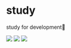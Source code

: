 # study
study for development🧐

<p>
  <img src="https://img.shields.io/badge/JAVA-007396?style=flat&logo=java&logoColor=white">
  <img src="https://img.shields.io/badge/Github-181717?style=flat&logo=Github&logoColor=white">
  <img src="https://img.shields.io/badge/MongoDB-47A248?style=flat-square&logo=MongoDB&logoColor=white"/>
</p>
